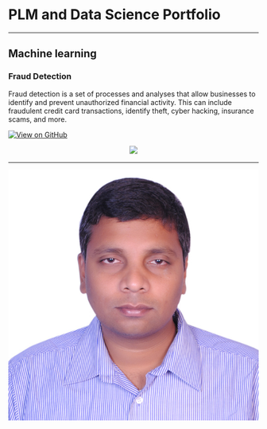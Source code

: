 
# PLM and Data Science Portfolio
---
## Machine learning

### Fraud Detection

Fraud detection is a set of processes and analyses that allow businesses to identify and prevent unauthorized financial activity. This can include fraudulent credit card transactions, identify theft, cyber hacking, insurance scams, and more.

[![View on GitHub](https://img.shields.io/badge/GitHub-View_on_GitHub-blue?logo=GitHub)](https://github.com/sdpani/fraud_detection)

<center><img src="/assets/img/fraud_detection.jpg"/></center>

---
<center><img src="/assets/img/logo.png"/></center>
